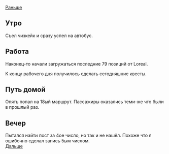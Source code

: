 [Раньше](2021.02.07.md)  
## Утро
Съел чизкейк и сразу успел на автобус.
## Работа
Наконец-то начали загружаться последние 79 позиций от Loreal.

К концу рабочего дня получилось сделать сегодняшние квесты.
## Путь домой
Опять попал на 18ый маршрут. Пассажиры оказались теми-же что были в прошлый раз.
## Вечер
Пытался найти пост за 4ое число, но так и не нашёл. Похоже что я ошибочно сделал запись 5ым числом.  
[Дальше](2021.02.09.md)
